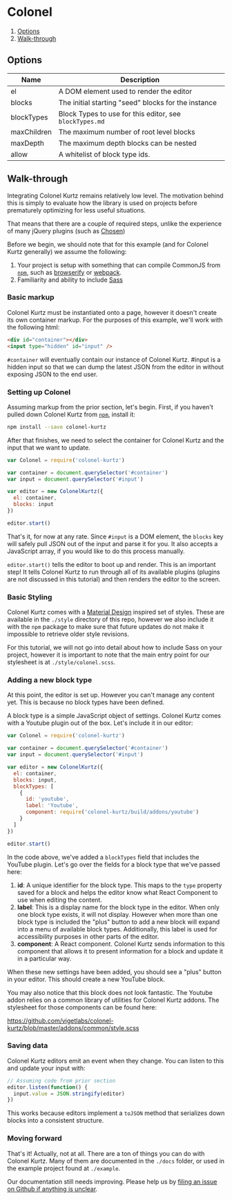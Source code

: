 # Colonel

1.  [Options](#options)
2.  [Walk-through](#walk-through)

## Options

| Name        | Description                                             |
| ----------- | ------------------------------------------------------- |
| el          | A DOM element used to render the editor                 |
| blocks      | The initial starting "seed" blocks for the instance     |
| blockTypes  | Block Types to use for this editor, see `blockTypes.md` |
| maxChildren | The maximum number of root level blocks                 |
| maxDepth    | The maximum depth blocks can be nested                  |
| allow       | A whitelist of block type ids.                          |

## Walk-through

Integrating Colonel Kurtz remains relatively low level. The motivation
behind this is simply to evaluate how the library is used on projects
before prematurely optimizing for less useful situations.

That means that there are a couple of required steps, unlike the
experience of many jQuery plugins (such as
[Chosen](http://harvesthq.github.io/chosen/))

Before we begin, we should note that for this example (and for Colonel
Kurtz generally) we assume the following:

1.  Your project is setup with something that can compile CommonJS from
    [`npm`](https://www.npmjs.com/),
    such as [browserify](http://browserify.org/) or
    [webpack](https://github.com/webpack/webpack).
2.  Familiarity and ability to include [Sass](http://sass-lang.com/)

### Basic markup

Colonel Kurtz must be instantiated onto a page, however it doesn't
create its own container markup. For the purposes of this example,
we'll work with the following html:

```html
<div id="container"></div>
<input type="hidden" id="input" />
```

`#container` will eventually contain our instance of Colonel
Kurtz. #input is a hidden input so that we can dump the latest JSON
from the editor in without exposing JSON to the end user.

### Setting up Colonel

Assuming markup from the prior section, let's begin. First, if you
haven't pulled down Colonel Kurtz from
[`npm`](https://www.npmjs.com/package/colonel-kurtz), install it:

```bash
npm install --save colonel-kurtz
```

After that finishes, we need to select the container for Colonel Kurtz
and the input that we want to update.

```javascript
var Colonel = require('colonel-kurtz')

var container = document.querySelector('#container')
var input = document.querySelector('#input')

var editor = new ColonelKurtz({
  el: container,
  blocks: input
})

editor.start()
```

That's it, for now at any rate. Since `#input` is a DOM element, the
`blocks` key will safely pull JSON out of the input and parse it for
you. It also accepts a JavaScript array, if you would like to do this
process manually.

`editor.start()` tells the editor to boot up and render. This is an
important step! It tells Colonel Kurtz to run through all of its
available plugins (plugins are not discussed in this tutorial) and
then renders the editor to the screen.

### Basic Styling

Colonel Kurtz comes with a
[Material Design](http://www.google.com/design/spec/material-design/introduction.html)
inspired set of styles. These are available in the `./style` directory
of this repo, however we also include it with the `npm` package to
make sure that future updates do not make it impossible to retrieve
older style revisions.

For this tutorial, we will not go into detail about how to include
Sass on your project, however it is important to note that the main
entry point for our stylesheet is at `./style/colonel.scss`.

### Adding a new block type

At this point, the editor is set up. However you can't manage any
content yet. This is because no block types have been defined.

A block type is a simple JavaScript object of settings. Colonel Kurtz
comes with a Youtube plugin out of the box. Let's include it in our
editor:

```javascript
var Colonel = require('colonel-kurtz')

var container = document.querySelector('#container')
var input = document.querySelector('#input')

var editor = new ColonelKurtz({
  el: container,
  blocks: input,
  blockTypes: [
    {
      id: 'youtube',
      label: 'Youtube',
      component: require('colonel-kurtz/build/addons/youtube')
    }
  ]
})

editor.start()
```

In the code above, we've added a `blockTypes` field that includes the
YouTube plugin. Let's go over the fields for a block type that we've
passed here:

1.  **id**: A unique identifier for the block type. This maps to the
    `type` property saved for a block and helps the editor know what
    React Component to use when editing the content.
2.  **label**: This is a display name for the block type in the
    editor. When only one block type exists, it will not
    display. However when more than one block type is included the
    "plus" button to add a new block will expand into a menu of
    available block types. Additionally, this label is used for
    accessibility purposes in other parts of the editor.
3.  **component**: A React component. Colonel Kurtz sends information
    to this component that allows it to present information for a block
    and update it in a particular way.

When these new settings have been added, you should see a "plus"
button in your editor. This should create a new YouTube block.

You may also notice that this block does not look fantastic. The
Youtube addon relies on a common library of utilities for Colonel
Kurtz addons. The stylesheet for those components can be found here:

https://github.com/vigetlabs/colonel-kurtz/blob/master/addons/common/style.scss

### Saving data

Colonel Kurtz editors emit an event when they change. You can listen
to this and update your input with:

```javascript
// Assuming code from prior section
editor.listen(function() {
  input.value = JSON.stringify(editor)
})
```

This works because editors implement a `toJSON` method that serializes
down blocks into a consistent structure.

### Moving forward

That's it! Actually, not at all. There are a ton of things you can do
with Colonel Kurtz. Many of them are documented in the `./docs`
folder, or used in the example project found at `./example`.

Our documentation still needs improving. Please help us by [filing an
issue on Github if anything is unclear](https://github.com/vigetlabs/colonel-kurtz/issues).
